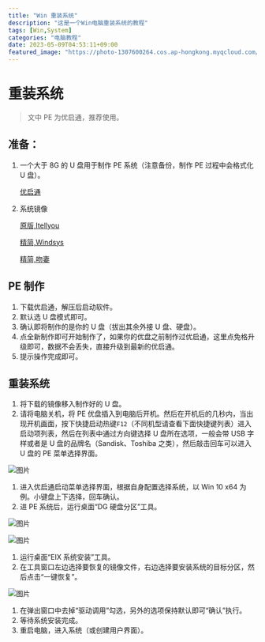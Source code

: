 ```yaml
---
title: "Win 重装系统"
description: "这是一个Win电脑重装系统的教程"
tags: [Win,System]
categories: "电脑教程"
date: 2023-05-09T04:53:11+09:00
featured_image: "https://photo-1307600264.cos.ap-hongkong.myqcloud.com/Bing/2023-05/wallpaper_20230511.jpg"
---
```


# 重装系统

> 文中 PE 为优启通，推荐使用。

## 准备：

1. 一个大于 8G 的 U 盘用于制作 PE 系统（注意备份，制作 PE 过程中会格式化 U 盘）。

   [优启通](https://www.upe.net/)

2. 系统镜像

   [原版,Itellyou](https://next.itellyou.cn/)

   [精简,Windsys](https://windsys.win/)

   [精简,吻妻](https://www.iwin10.net/)

## PE 制作

1. 下载优启通，解压后启动软件。
2. 默认选 U 盘模式即可。
3. 确认即将制作的是你的 U 盘（拔出其余外接 U 盘、硬盘）。
4. 点全新制作即可开始制作了，如果你的优盘之前制作过优启通，这里点免格升级即可，数据不会丢失，直接升级到最新的优启通。
5. 提示操作完成即可。

## 重装系统

1. 将下载的镜像移入制作好的 U 盘。
2. 请将电脑关机，将 PE 优盘插入到电脑后开机。然后在开机后的几秒内，当出现开机画面，按下快捷启动热键`F12`（不同机型请查看下面快捷键列表）进入启动项列表，然后在列表中通过方向键选择 U 盘所在选项，一般会带 USB 字样或者是 U 盘的品牌名（Sandisk、Toshiba 之类），然后敲击回车可以进入 U 盘的 PE 菜单选择界面。

![图片](https://mmbiz.qpic.cn/mmbiz_png/FQ2Ko5s8huB2zMEpMGiab4I8HunByuVtv6Mnr5XepeeFcYP649ich28j9ZowxNA0MlGVnnm0N0o1LfM86GoicRyfA/640?wx_fmt=png&wxfrom=5&wx_lazy=1&wx_co=1)

1. 进入优启通启动菜单选择界面，根据自身配置选择系统，以 Win 10 x64 为例。小键盘上下选择，回车确认。
2. 进 PE 系统后，运行桌面“DG 硬盘分区”工具。

![图片](https://mmbiz.qpic.cn/mmbiz_png/FQ2Ko5s8huB2zMEpMGiab4I8HunByuVtvIyicWjZ5zhBBnuymEfTFfLQ7GodEbUAxlsr0P6VvXkiatJmic9bslDcAg/640?wx_fmt=png&wxfrom=5&wx_lazy=1&wx_co=1)

![图片](https://mmbiz.qpic.cn/mmbiz_png/FQ2Ko5s8huB2zMEpMGiab4I8HunByuVtvnskTwEqNr5VjvqXxqZH6G2yH3caX5GJe3s5DeeLhlFFU5TJtxFXFbA/640?wx_fmt=png&wxfrom=5&wx_lazy=1&wx_co=1)

1. 运行桌面“EIX 系统安装”工具。
2. 在工具窗口左边选择要恢复的镜像文件，右边选择要安装系统的目标分区，然后点击“一键恢复”。

![图片](https://mmbiz.qpic.cn/mmbiz_png/FQ2Ko5s8huB2zMEpMGiab4I8HunByuVtv4KMvF0EuDAsict7Y7BDIbzYx5oVGiciceMaGeib0076DhicMGBQ9qltgeKw/640?wx_fmt=png&wxfrom=5&wx_lazy=1&wx_co=1)

1. 在弹出窗口中去掉“驱动调用”勾选，另外的选项保持默认即可“确认”执行。
2. 等待系统安装完成。
3. 重启电脑，进入系统（或创建用户界面）。
